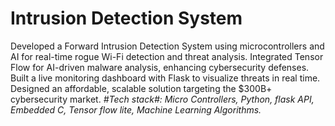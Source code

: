 # Intrusion Detection System
Developed a Forward Intrusion Detection System using microcontrollers and AI for real-time rogue Wi-Fi detection and threat analysis. 
Integrated Tensor Flow for AI-driven malware analysis, enhancing cybersecurity defenses. 
Built a live monitoring dashboard with Flask to visualize threats in real time.
Designed an affordable, scalable solution targeting the $300B+ cybersecurity market. 
*#Tech stack#: Micro Controllers, Python, flask API, Embedded C, Tensor flow lite, Machine Learning Algorithms.*
